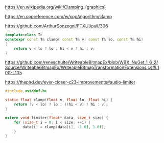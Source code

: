 https://en.wikipedia.org/wiki/Clamping_(graphics)

https://en.cppreference.com/w/cpp/algorithm/clamp

https://github.com/ArthurSonzogni/FTXUI/pull/306

```cpp
template<class T>
constexpr const T& clamp( const T& v, const T& lo, const T& hi)
{
    return v < lo ? lo : hi < v ? hi : v;
}
```

https://github.com/reneschulte/WriteableBitmapEx/blob/WBX_NuGet_1_6_2/Source/WriteableBitmapEx/WriteableBitmapTransformationExtensions.cs#L100-L105

https://thephd.dev/ever-closer-c23-improvements#audio-limiter

```c
#include <stddef.h>

static float clamp(float v, float lo, float hi) {
	return (v < lo) ? lo : ((hi < v) ? hi : v);
}

extern void limiter(float* data, size_t size) {
	for (size_t i = 0; i < size; ++i) {
		data[i] = clamp(data[i], -1.0f, 1.0f);
	}
}
```

